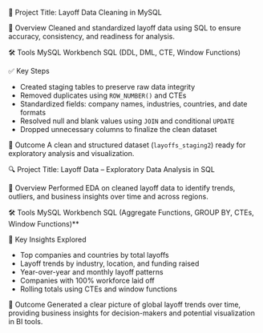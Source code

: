 

🧹 Project Title: Layoff Data Cleaning in MySQL

📌 Overview
Cleaned and standardized layoff data using SQL to ensure accuracy, consistency, and readiness for analysis.

🛠️ Tools
MySQL Workbench
SQL (DDL, DML, CTE, Window Functions)

✅ Key Steps
* Created staging tables to preserve raw data integrity
* Removed duplicates using `ROW_NUMBER()` and CTEs
* Standardized fields: company names, industries, countries, and date formats
* Resolved null and blank values using `JOIN` and conditional `UPDATE`
* Dropped unnecessary columns to finalize the clean dataset
  
🎯 Outcome
A clean and structured dataset (`layoffs_staging2`) ready for exploratory analysis and visualization.


🔍 Project Title: Layoff Data – Exploratory Data Analysis in SQL

📌 Overview
Performed EDA on cleaned layoff data to identify trends, outliers, and business insights over time and across regions.

🛠️ Tools
MySQL Workbench
SQL (Aggregate Functions, GROUP BY, CTEs, Window Functions)**

 🔎 Key Insights Explored
* Top companies and countries by total layoffs
* Layoff trends by industry, location, and funding raised
* Year-over-year and monthly layoff patterns
* Companies with 100% workforce laid off
* Rolling totals using CTEs and window functions

🎯 Outcome
Generated a clear picture of global layoff trends over time, providing business insights for decision-makers and potential visualization in BI tools.


